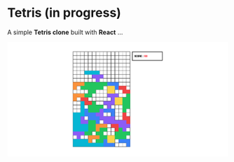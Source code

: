 # Tetris (in progress)

A simple **Tetris clone** built with **React** ...

![Gameplay Screenshot](images/gameplay.png)
